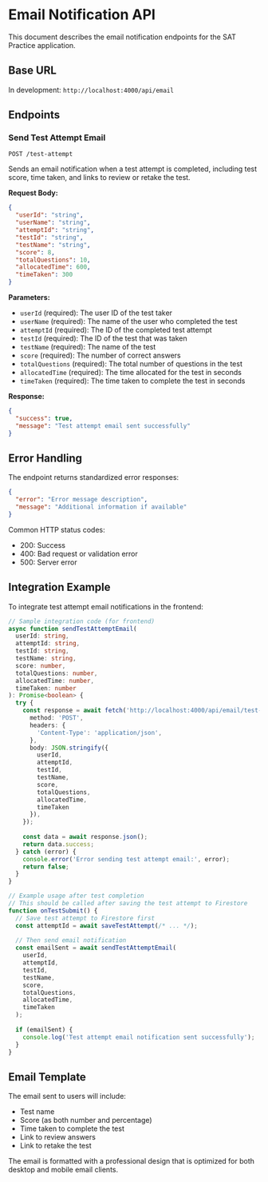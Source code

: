 # Email Notification API

This document describes the email notification endpoints for the SAT Practice application.

## Base URL

In development: `http://localhost:4000/api/email`

## Endpoints

### Send Test Attempt Email

```
POST /test-attempt
```

Sends an email notification when a test attempt is completed, including test score, time taken, and links to review or retake the test.

**Request Body:**
```json
{
  "userId": "string",
  "userName": "string",
  "attemptId": "string",
  "testId": "string",
  "testName": "string",
  "score": 8,
  "totalQuestions": 10,
  "allocatedTime": 600,
  "timeTaken": 300
}
```

**Parameters:**
- `userId` (required): The user ID of the test taker
- `userName` (required): The name of the user who completed the test
- `attemptId` (required): The ID of the completed test attempt
- `testId` (required): The ID of the test that was taken
- `testName` (required): The name of the test
- `score` (required): The number of correct answers
- `totalQuestions` (required): The total number of questions in the test
- `allocatedTime` (required): The time allocated for the test in seconds
- `timeTaken` (required): The time taken to complete the test in seconds

**Response:**
```json
{
  "success": true,
  "message": "Test attempt email sent successfully"
}
```

## Error Handling

The endpoint returns standardized error responses:

```json
{
  "error": "Error message description",
  "message": "Additional information if available"
}
```

Common HTTP status codes:
- 200: Success
- 400: Bad request or validation error
- 500: Server error

## Integration Example

To integrate test attempt email notifications in the frontend:

```typescript
// Sample integration code (for frontend)
async function sendTestAttemptEmail(
  userId: string,
  attemptId: string,
  testId: string,
  testName: string,
  score: number,
  totalQuestions: number,
  allocatedTime: number,
  timeTaken: number
): Promise<boolean> {
  try {
    const response = await fetch('http://localhost:4000/api/email/test-attempt', {
      method: 'POST',
      headers: {
        'Content-Type': 'application/json',
      },
      body: JSON.stringify({
        userId,
        attemptId,
        testId,
        testName,
        score,
        totalQuestions,
        allocatedTime,
        timeTaken
      }),
    });
    
    const data = await response.json();
    return data.success;
  } catch (error) {
    console.error('Error sending test attempt email:', error);
    return false;
  }
}

// Example usage after test completion
// This should be called after saving the test attempt to Firestore
function onTestSubmit() {
  // Save test attempt to Firestore first
  const attemptId = await saveTestAttempt(/* ... */);
  
  // Then send email notification
  const emailSent = await sendTestAttemptEmail(
    userId,
    attemptId,
    testId,
    testName,
    score,
    totalQuestions,
    allocatedTime,
    timeTaken
  );
  
  if (emailSent) {
    console.log('Test attempt email notification sent successfully');
  }
}
```

## Email Template

The email sent to users will include:
- Test name
- Score (as both number and percentage)
- Time taken to complete the test
- Link to review answers
- Link to retake the test

The email is formatted with a professional design that is optimized for both desktop and mobile email clients.